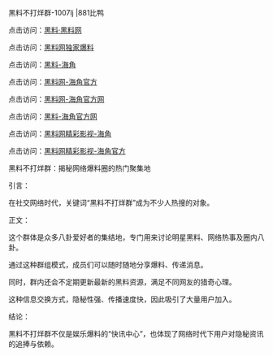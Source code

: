 黑料不打烊群-1007lj |881比鸭

点击访问：<a href="https://heiliaolvzlu3.pages.dev">黑料·黑料网</a>

点击访问：<a href="https://heiliaoyvnrda.pages.dev">黑料网独家爆料</a>

点击访问：<a href="https://heiliao9wsbg3.pages.dev">黑料-海角</a>

点击访问：<a href="https://heiliaox6jgh3.pages.dev">黑料网-海角官方</a>

点击访问：<a href="https://heiliaotlyq53.pages.dev">黑料网-海角官方网</a>

点击访问：<a href="https://heiliao3gvg9x.pages.dev">黑料-海角官方网</a>

点击访问：<a href="https://heiliaoxfe5rb.pages.dev">黑料网精彩影视-海角</a>

点击访问：<a href="https://heiliaoubleqx.pages.dev">黑料网精彩影视-海角官方</a>

黑料不打烊群：揭秘网络爆料圈的热门聚集地

引言：

在社交网络时代，关键词“黑料不打烊群”成为不少人热搜的对象。

正文：

这个群体是众多八卦爱好者的集结地，专门用来讨论明星黑料、网络热事及圈内八卦。

通过这种群组模式，成员们可以随时随地分享爆料、传递消息。

同时，群内还会不定期更新最新的黑料资源，满足不同网友的猎奇心理。

这种信息交换方式，隐秘性强、传播速度快，因此吸引了大量用户加入。

结论：

黑料不打烊群不仅是娱乐爆料的“快讯中心”，也体现了网络时代下用户对隐秘资讯的追捧与依赖。

